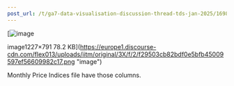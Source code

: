 ```yaml
---
post_url: /t/ga7-data-visualisation-discussion-thread-tds-jan-2025/169888/9
---
```

[![image](https://europe1.discourse-cdn.com/flex013/uploads/iitm/optimized/3X/f/2/f29503cb82bdf0e5bfb45009597ef56609982c17_2_690x444.png)

image1227×791 78.2 KB](https://europe1.discourse-cdn.com/flex013/uploads/iitm/original/3X/f/2/f29503cb82bdf0e5bfb45009597ef56609982c17.png "image")

Monthly Price Indices file have those columns.